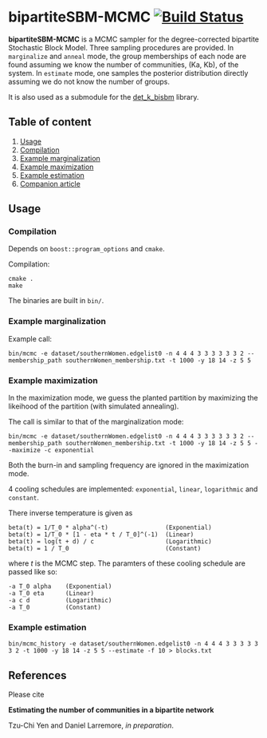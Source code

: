 # bipartiteSBM-MCMC [![Build Status](https://travis-ci.org/junipertcy/bipartiteSBM-MCMC.svg?branch=master)](https://travis-ci.org/junipertcy/bipartiteSBM-MCMC)

**bipartiteSBM-MCMC** is a MCMC sampler for the degree-corrected bipartite Stochastic Block Model. Three sampling procedures are provided. In `marginalize` and `anneal` mode, the group memberships of each node are found assuming we know the number of communities, (Ka, Kb), of the system. In `estimate` mode, one samples the posterior distribution directly assuming we do not know the number of groups.

It is also used as a submodule for the [det_k_bisbm](https://github.com/junipertcy/det_k_bisbm) library.

## Table of content

1. [Usage](#usage)
  1. [Compilation](#compilation)
  2. [Example marginalization](#example-marginalization)
  3. [Example maximization](#example-maximization)
  3. [Example estimation](#example-estimation)
2. [Companion article](#companion-article)


## Usage

### Compilation

Depends on `boost::program_options` and `cmake`.

Compilation:

	cmake .
	make

The binaries are built in `bin/`.

### Example marginalization

Example call:

	bin/mcmc -e dataset/southernWomen.edgelist0 -n 4 4 4 3 3 3 3 3 3 2 --membership_path southernWomen_membership.txt -t 1000 -y 18 14 -z 5 5


### Example maximization

In the maximization mode, we guess the planted partition by maximizing the likeihood of the partition (with simulated 
annealing).

The call is similar to that of the marginalization mode:

	bin/mcmc -e dataset/southernWomen.edgelist0 -n 4 4 4 3 3 3 3 3 3 2 --membership_path southernWomen_membership.txt -t 1000 -y 18 14 -z 5 5 --maximize -c exponential

Both the burn-in and sampling frequency are ignored in the maximization mode.

4 cooling schedules are implemented: `exponential`, `linear`, `logarithmic` and `constant`.

There inverse temperature is given as

    beta(t) = 1/T_0 * alpha^(-t)                (Exponential)
    beta(t) = 1/T_0 * [1 - eta * t / T_0]^(-1)  (Linear)
    beta(t) = log(t + d) / c                    (Logarithmic)
    beta(t) = 1 / T_0                           (Constant)

where $t$ is the MCMC step. The paramters of these cooling schedule are passed like so:

	-a T_0 alpha    (Exponential)
	-a T_0 eta      (Linear)
	-a c d          (Logarithmic)
	-a T_0          (Constant)

### Example estimation

    bin/mcmc_history -e dataset/southernWomen.edgelist0 -n 4 4 4 3 3 3 3 3 3 2 -t 1000 -y 18 14 -z 5 5 --estimate -f 10 > blocks.txt

## References

Please cite

**Estimating the number of communities in a bipartite network**

Tzu-Chi Yen and Daniel Larremore, *in preparation*.
